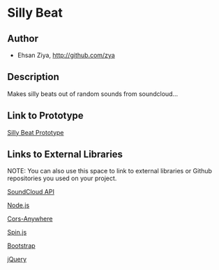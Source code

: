 # Silly Beat


## Author
- Ehsan Ziya, http://github.com/zya

## Description
Makes silly beats out of random sounds from soundcloud...

## Link to Prototype

[Silly Beat Prototype](http://zya.github.io/sillybeat/ "Silly Beat Prototype")


## Links to External Libraries
 NOTE: You can also use this space to link to external libraries or Github repositories you used on your project.

[SoundCloud API](http://developers.soundcloud.com/docs "SoundCloud API")

[Node.js](http://nodejs.org/ "Node.js")

[Cors-Anywhere](https://github.com/Rob--W/cors-anywhere/ "Cors-Anywhere")

[Spin.js](http://fgnass.github.io/spin.js/ "Spin.js")

[Bootstrap](http://www.getbootstrap.com "Bootstrap")

[jQuery](http://www.jquery.com "jQuery")




